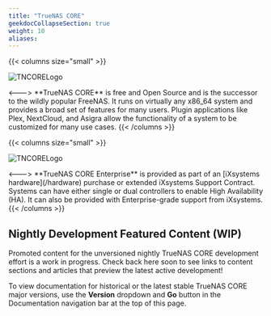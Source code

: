```yaml
---
title: "TrueNAS CORE"
geekdocCollapseSection: true
weight: 10
aliases:
---
```

<style>
div.gdoc-page__header {display: none;}
div.docs-read_mod {display: none;}
h1 {display:none;}
</style>

{{< columns size="small" >}}
<p>
<img src="/images/truenas-core-logo.png" alt="TNCORELogo"/>
</p>
<--->
**TrueNAS CORE** is free and Open Source and is the successor to the wildly popular FreeNAS.
It runs on virtually any x86_64 system and provides a broad set of features for many users.
Plugin applications like Plex, NextCloud, and Asigra allow the functionality of a system to be customized for many use cases.
{{< /columns >}}

<br>

{{< columns size="small" >}}
<p>
<img src="/images/tn-enterprise-logo.png" alt="TNCORELogo"/>
</p>
<--->
**TrueNAS CORE Enterprise** is provided as part of an [iXsystems hardware](/hardware) purchase or extended iXsystems Support Contract.
Systems can have either single or dual controllers to enable High Availability (HA).
It can also be provided with Enterprise-grade support from iXsystems.
{{< /columns >}}

## Nightly Development Featured Content (WIP)

Promoted content for the unversioned nightly TrueNAS CORE development effort is a work in progress.
Check back here soon to see links to content sections and articles that preview the latest active development!

To view documentation for historical or the latest stable TrueNAS CORE major versions, use the **Version** dropdown and **Go** button in the Documentation navigation bar at the top of this page.

<!--
The links in this section point to the latest documentation for the **nightly TrueNAS CORE development branch**.
<div class="docs-sections">
  <p>
	<a href="/core/gettingstarted/" style="font-size:18px;">Getting Started Guide</a>
	<br><a href="/core/corereleasenotes">Release Notes</a>
	<br><a href="/core/gettingstarted/corehardwareguide/">Community Hardware Guide</a>
	<br><a href="/core/gettingstarted/install/">Software Install</a>
  </p>
  <p>
	<a href="/core/coretutorials/" style="font-size:18px;">Tutorials</a>
	<br><a href="/core/coretutorials/network/">Networking Tutorials</a>
	<br><a href="/core/coretutorials/storage/">Storage Tutorials</a>
	<br><a href="/core/coretutorials/sharing/">Sharing Tutorials</a>
  </p>
  <p>
	<a href="/core/uireference/" style="font-size:18px;">UI Reference Guide</a>
	<br><a href="/core/uireference/system/">System Screens</a>
	<br><a href="/core/uireference/network/">Network Screens</a>
	<br><a href="/core/uireference/storage/">Storage Screens</a>
  </p>
  <p>
	Additional Content 
	<br><a href="/core/api/">API Reference</a>
	<br><a href="/core/coresecurityreports/">Security Reports</a>
  </p>
</div>
-->
